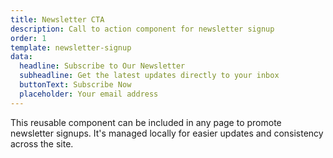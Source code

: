 ```yaml
---
title: Newsletter CTA
description: Call to action component for newsletter signup
order: 1
template: newsletter-signup
data:
  headline: Subscribe to Our Newsletter
  subheadline: Get the latest updates directly to your inbox
  buttonText: Subscribe Now
  placeholder: Your email address
---
```


This reusable component can be included in any page to promote newsletter signups. It's managed locally for easier updates and consistency across the site.